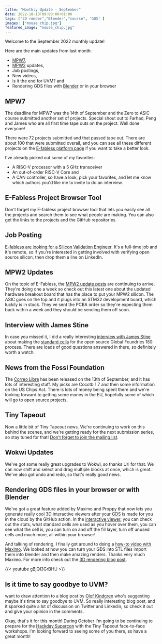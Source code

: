 ```yaml
---
title: "Monthly Update - September"
date: 2022-10-13T09:00:00+01:00
tags: ["3D render","Blender","course", "GDS" ]
images: ["mouse_chip.jpg"]
featured_image: "mouse_chip.jpg"
---
```


Welcome to the September 2022 monthly update!

Here are the main updates from last month:
* [MPW7](/post/mpw7_submitted/),
* [MPW2](/post/mpw2_submitted/) updates,
* Job postings,
* New videos,
* Is it the end for UVM? and
* Rendering GDS files with [Blender](https://www.blender.org/) or in your browser

## MPW7
The deadline for MPW7 was the 14th of September and the Zero to ASIC course submitted another set of projects. Special shout out to Farhad, Peng and James who are all first time tape outs on the project. Well done everyone!

There were 72 projects submitted and that passed tape out. There are about 100 that were submitted overall, and you can see all these different projects on the [E-fabless platform page](https://platform.efabless.com/projects/MPW7/) if you want to take a better look.

I've already picked out some of my favorites:
* A RISC-V processor with a 5 GHz transceiver
* An out-of-order RISC-V Core and
* A CAN controller,
so have a look, pick your favorites, and let me know which authors you'd like me to invite to do an interview.

## E-Fabless Project Browser Tool
Don't forget my E-fabless project browser tool that lets you easily see all the projects and search them to see what people are making. You can also get the links to the projects and the GitHub repositories.

## Job Posting
[E-fabless are looking for a Silicon Validation Engineer](https://www.linkedin.com/jobs/view/3293645910/?refId=BA5W4wSSRYOP%2FlHyVfboBw%3D%3D). It's a full-time job and it's remote, so if you're interested in getting involved with verifying open source silicon, then drop them a line on LinkedIn.

## MPW2 Updates
On the topic of E-Fabless, the [MPW2 update posts](https://groups.google.com/g/skywater-pdk-announce/c/HelusBBUZ20?pli=1) are continuing to arrive. They're doing one a week so check out this latest one about the updated hardware breakout board that has the place to put your MPW2 silicon. The ASIC goes on the top and it plugs into an STM32 development board, which luckily is in stock. They've sent the PCBA order so they're expecting them back within a week and they should be sending them off soon.

## Interview with James Stine
In case you missed it, I did a really interesting [interview with James Stine](/post/interview-with-james-stine/) about making the [standard cells](/terminology/standardcell/) for the open source Global Foundries 180 process. There are loads of good questions answered in there, so definitely worth a watch.

## News from the Fossi Foundation 
The [Correo Libre](https://www.fossi-foundation.org/2022/09/13/ecl54) has been released on the 13th of September, and it has lots of interesting stuff. My picks are Cocotb 1.7 and then some information on the US Chips Act. There is lots of money being spent there and we're looking forward to getting some money in the EU, hopefully some of which will go to open source projects.

## Tiny Tapeout
Now a little bit of Tiny Tapeout news. We're continuing to work on this behind the scenes, and we're getting ready for the next submission series, so stay tuned for that! [Don't forget to join the mailing list](https://mailchi.mp/574276e3c9d7/tinytapeout).

## Wokwi Updates
We've got some really great upgrades to Wokwi, so thanks Uri for that. We can now shift and select and drag multiple blocks at once, which is great. We've also got undo and redo, so that's really good news. 

## Rendering GDS files in your browser or with Blender
We've got a great feature added by Maximo and Proppy that now lets you generate really cool 3D interactive viewers after your [GDS](/terminology/gds/) is made for you in the cloud by the GitHub action. In the [interactive viewer](https://mattvenn.github.io/wokwi-verilog-gds-test/viewer/tinytapeout.html), you can check out the stats, what standard cells are used as you hover over them, you can see what the cell is, you can turn on and off the fill layer, turn off unused cells and much more, all within your browser! 

And talking of rendering, I finally got around to doing a [how-to video with Maximo](https://www.youtube.com/watch?v=gBjQI3GrBHU&ab_channel=ZeroToASICCourse). We looked at how you can turn your GDS into STL files import them into blender and then make amazing renders. Thanks very much Maximo. For more info check out the [3D rendering blog post](/post/3Drendering/).

{{< youtube gBjQI3GrBHU >}}

## Is it time to say goodbye to UVM?
want to draw attention to a blog post by [Olof Kindgren]((http://olofkindgren.blogspot.com/2022/10/its-time-to-to-thank-uvm-and-say-goodbye.html)) who's suggesting maybe it's time to say goodbye to UVM. So really interesting blog post, and it sparked quite a lot of discussion on Twitter and Linkedin, so check it out and give your opinion in the comments.

Okay, that's it for this month! During October I'm going to be continuing to prepare for the [Hackday Supercon](https://hackaday.com/tag/2022-hackaday-supercon/) with the Tiny Tapeout face-to-face workshops. I'm looking forward to seeing some of you there, so have a great month!
